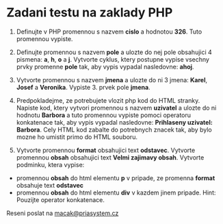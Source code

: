 # Zadani testu na zaklady PHP

1. Definujte v PHP promennou s nazvem **cislo** a hodnotou **326**. Tuto promennou vypiste.

2. Definujte promennou s nazvem **pole** a ulozte do nej pole obsahujici 4 pismena: **a**, **h**, **o** a **j**.
Vytvorte cyklus, ktery postupne vypise vsechny prvky promenne **pole** tak, aby vypis vypadal nasledovne:
**ahoj**.

3. Vytvorte promennou s nazvem **jmena** a ulozte do ni 3 jmena: **Karel**, **Josef** a **Veronika**.
Vypiste 3. prvek pole **jmena**.

4. Predpokladejme, ze potrebujete vlozit php kod do HTML stranky. Napiste kod, ktery vytvori promennou s nazvem **uzivatel** a ulozte do ni hodnotu **Barbora** a tuto promennou vypiste pomoci operatoru konkatenace tak, aby vypis vypadal nasledovne: **Prihlaseny uzivatel: Barbora**.
Cely HTML kod zabalte do potrebnych znacek tak, aby bylo mozne ho umistit primo do HTML souboru.

5. Vytvorte promennou **format** obsahujici text **odstavec**.
Vytvorte promennou **obsah** obsahujici text **Velmi zajimavy obsah**.
Vytvorte podminku, ktera vypise:
 - promennou **obsah** do html elementu **p** v pripade, ze promenna **format** obsahuje text **odstavec**
 - promennou **obsah** do html elementu **div** v kazdem jinem pripade.
Hint: Pouzijte operator konkatenace.

Reseni poslat na macak@priasystem.cz
